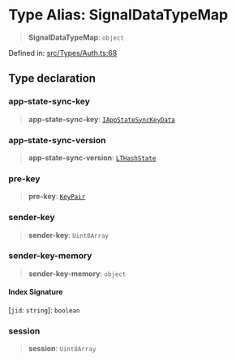 # Type Alias: SignalDataTypeMap

> **SignalDataTypeMap**: `object`

Defined in: [src/Types/Auth.ts:68](https://github.com/Fokusdotid/bail/blob/a029a4f9908cd3806112e8438f5a31dda1376b84/src/Types/Auth.ts#L68)

## Type declaration

### app-state-sync-key

> **app-state-sync-key**: [`IAppStateSyncKeyData`](../namespaces/proto/namespaces/Message/interfaces/IAppStateSyncKeyData.md)

### app-state-sync-version

> **app-state-sync-version**: [`LTHashState`](LTHashState.md)

### pre-key

> **pre-key**: [`KeyPair`](KeyPair.md)

### sender-key

> **sender-key**: `Uint8Array`

### sender-key-memory

> **sender-key-memory**: `object`

#### Index Signature

\[`jid`: `string`\]: `boolean`

### session

> **session**: `Uint8Array`

